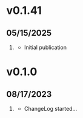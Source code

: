 # v0.1.41
##  05/15/2025

1. [](#new)
    * Initial publication


# v0.1.0
##  08/17/2023

1. [](#new)
    * ChangeLog started...
